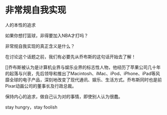 # 非常规自我实现

人的本性的追求

如果你想打篮球，非得要加入NBA才打吗？

非常规自我实现的真正含义是什么？

在讨论这个话题之前，我们有必要先从乔布斯的这句话开始去了解！

[]乔布斯被认为是计算机业界与娱乐业界的标志性人物，他经历了苹果公司几十年的起落与兴衰，先后领导和推出了Macintosh、iMac、iPod、iPhone、iPad等风靡全球的电子产品，深刻地改变了现代通讯、娱乐、生活方式。乔布斯同时也是前Pixar动画公司的董事长及行政总裁。

保持内心的追求，做自己认为对的事情，即使别人认为很蠢。

stay hungry，stay foolish
